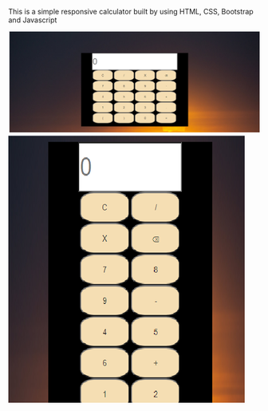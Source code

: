 This is a simple responsive calculator built by using HTML, CSS, Bootstrap and Javascript

![](https://github.com/tariqaziz123/simple-calculator/blob/master/Screenshot%20(72).png)
![](https://github.com/tariqaziz123/simple-calculator/blob/master/Screenshot%20(73).png)
